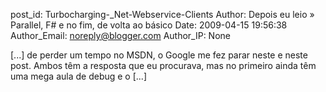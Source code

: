 post_id: Turbocharging-_Net-Webservice-Clients
Author: Depois eu leio » Parallel, F# e no fim, de volta ao básico
Date: 2009-04-15 19:56:38
Author_Email: noreply@blogger.com
Author_IP: None

[...] de perder um tempo no MSDN, o Google me fez parar neste e neste post. Ambos têm a resposta que eu procurava, mas no primeiro ainda têm uma mega aula de debug e o [...]
